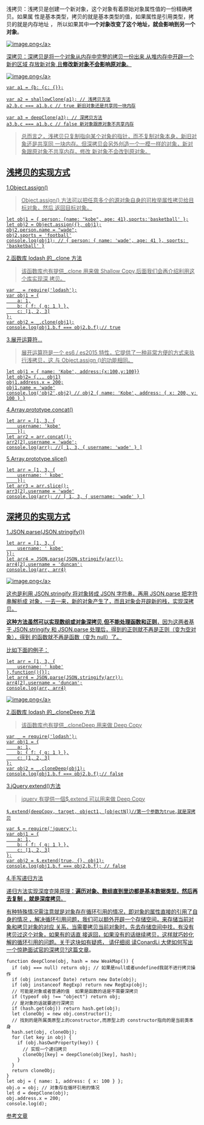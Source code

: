 浅拷贝：浅拷贝是创建一个新对象，这个对象有着原始对象属性值的一份精确拷贝。如果属
性是基本类型，拷贝的就是基本类型的值，如果属性是引用类型，拷贝的就是内存地址 ，
所以如果其中**一个对象改变了这个地址，就会影响到另一个对象**。

<a data-fancybox title="image.png" href="https://p9-juejin.byteimg.com/tos-cn-i-k3u1fbpfcp/0a286afa3c40484099245852f4258a4a~tplv-k3u1fbpfcp-watermark.image?">![image.png](https://p9-juejin.byteimg.com/tos-cn-i-k3u1fbpfcp/0a286afa3c40484099245852f4258a4a~tplv-k3u1fbpfcp-watermark.image?)</a>

深拷贝：深拷贝是将一个对象从内存中完整的拷贝一份出来,从堆内存中开辟一个新的区域
存放新对象,且**修改新对象不会影响原对象**。

<a data-fancybox title="image.png" href="https://p9-juejin.byteimg.com/tos-cn-i-k3u1fbpfcp/a0408fb610734ceb8dbbbf7441a85992~tplv-k3u1fbpfcp-watermark.image?">![image.png](https://p9-juejin.byteimg.com/tos-cn-i-k3u1fbpfcp/a0408fb610734ceb8dbbbf7441a85992~tplv-k3u1fbpfcp-watermark.image?)</a>

```
var a1 = {b: {c: {}};

var a2 = shallowClone(a1); // 浅拷贝方法
a2.b.c === a1.b.c // true 新旧对象还是共享同一块内存

var a3 = deepClone(a3); // 深拷贝方法
a3.b.c === a1.b.c // false 新对象跟原对象不共享内存

```

> 总而言之，浅拷贝只复制指向某个对象的指针，而不复制对象本身，新旧对象还是共享同
> 一块内存。但深拷贝会另外创造一个一模一样的对象，新对象跟原对象不共享内存，修改
> 新对象不会改到原对象。

## 浅拷贝的实现方式

1.Object.assign()

> Object.assign() 方法可以把任意多个的源对象自身的可枚举属性拷贝给目标对象，然后
> 返回目标对象。

```
let obj1 = { person: {name: "kobe", age: 41},sports:'basketball' };
let obj2 = Object.assign({}, obj1);
obj2.person.name = "wade";
obj2.sports = 'football'
console.log(obj1); // { person: { name: 'wade', age: 41 }, sports: 'basketball' }
```

2.函数库 lodash 的\_.clone 方法

> 该函数库也有提供\_.clone 用来做 Shallow Copy,后面我们会再介绍利用这个库实现深
> 拷贝。

```
var _ = require('lodash');
var obj1 = {
    a: 1,
    b: { f: { g: 1 } },
    c: [1, 2, 3]
};
var obj2 = _.clone(obj1);
console.log(obj1.b.f === obj2.b.f);// true
```

3.展开运算符...

> 展开运算符是一个 es6 / es2015 特性，它提供了一种非常方便的方式来执行浅拷贝，这
> 与 Object.assign ()的功能相同。

```
let obj1 = { name: 'Kobe', address:{x:100,y:100}}
let obj2= {... obj1}
obj1.address.x = 200;
obj1.name = 'wade'
console.log('obj2',obj2) // obj2 { name: 'Kobe', address: { x: 200, y: 100 } }
```

4.Array.prototype.concat()

```
let arr = [1, 3, {
    username: 'kobe'
    }];
let arr2 = arr.concat();
arr2[2].username = 'wade';
console.log(arr); //[ 1, 3, { username: 'wade' } ]
```

5.Array.prototype.slice()

```
let arr = [1, 3, {
    username: ' kobe'
    }];
let arr3 = arr.slice();
arr3[2].username = 'wade'
console.log(arr); // [ 1, 3, { username: 'wade' } ]
```

## 深拷贝的实现方式

1.JSON.parse(JSON.stringify())

```
let arr = [1, 3, {
    username: ' kobe'
}];
let arr4 = JSON.parse(JSON.stringify(arr));
arr4[2].username = 'duncan';
console.log(arr, arr4)
```

<a data-fancybox title="image.png" href="https://p9-juejin.byteimg.com/tos-cn-i-k3u1fbpfcp/fbfb74327856429f9844da11f691d103~tplv-k3u1fbpfcp-watermark.image?">![image.png](https://p9-juejin.byteimg.com/tos-cn-i-k3u1fbpfcp/fbfb74327856429f9844da11f691d103~tplv-k3u1fbpfcp-watermark.image?)</a>

这也是利用 JSON.stringify 将对象转成 JSON 字符串，再用 JSON.parse 把字符串解析成
对象，一去一来，新的对象产生了，而且对象会开辟新的栈，实现深拷贝。

**这种方法虽然可以实现数组或对象深拷贝,但不能处理函数和正则**，因为这两者基于
JSON.stringify 和 JSON.parse 处理后，得到的正则就不再是正则（变为空对象），得到
的函数就不再是函数（变为 null）了。

比如下面的例子：

```
let arr = [1, 3, {
    username: ' kobe'
},function(){}];
let arr4 = JSON.parse(JSON.stringify(arr));
arr4[2].username = 'duncan';
console.log(arr, arr4)
```

<a data-fancybox title="image.png" href="https://p3-juejin.byteimg.com/tos-cn-i-k3u1fbpfcp/88f99f16a4cb4eada1159cf3e7a9a299~tplv-k3u1fbpfcp-watermark.image?">![image.png](https://p3-juejin.byteimg.com/tos-cn-i-k3u1fbpfcp/88f99f16a4cb4eada1159cf3e7a9a299~tplv-k3u1fbpfcp-watermark.image?)</a>

2.函数库 lodash 的\_.cloneDeep 方法

> 该函数库也有提供\_.cloneDeep 用来做 Deep Copy

```
var _ = require('lodash');
var obj1 = {
    a: 1,
    b: { f: { g: 1 } },
    c: [1, 2, 3]
};
var obj2 = _.cloneDeep(obj1);
console.log(obj1.b.f === obj2.b.f);// false
```

3.jQuery.extend()方法

> jquery 有提供一個$.extend 可以用来做 Deep Copy

```
$.extend(deepCopy, target, object1, [objectN])//第一个参数为true,就是深拷贝

var $ = require('jquery');
var obj1 = {
    a: 1,
    b: { f: { g: 1 } },
    c: [1, 2, 3]
};
var obj2 = $.extend(true, {}, obj1);
console.log(obj1.b.f === obj2.b.f); // false
```

4.手写递归方法

递归方法实现深度克隆原理：**遍历对象、数组直到里边都是基本数据类型，然后再去复制
，就是深度拷贝**。

有种特殊情况需注意就是对象存在循环引用的情况，即对象的属性直接的引用了自身的情况
，解决循环引用问题，我们可以额外开辟一个存储空间，来存储当前对象和拷贝对象的对应
关系，当需要拷贝当前对象时，先去存储空间中找，有没有拷贝过这个对象，如果有的话直
接返回，如果没有的话继续拷贝，这样就巧妙化解的循环引用的问题。关于这块如有疑惑，
请仔细阅
读[ConardLi 大佬如何写出一个惊艳面试官的深拷贝?这篇文章](https://segmentfault.com/a/1190000020255831)。

```
function deepClone(obj, hash = new WeakMap()) {
  if (obj === null) return obj; // 如果是null或者undefined我就不进行拷贝操作
  if (obj instanceof Date) return new Date(obj);
  if (obj instanceof RegExp) return new RegExp(obj);
  // 可能是对象或者普通的值  如果是函数的话是不需要深拷贝
  if (typeof obj !== "object") return obj;
  // 是对象的话就要进行深拷贝
  if (hash.get(obj)) return hash.get(obj);
  let cloneObj = new obj.constructor();
  // 找到的是所属类原型上的constructor,而原型上的 constructor指向的是当前类本身
  hash.set(obj, cloneObj);
  for (let key in obj) {
    if (obj.hasOwnProperty(key)) {
      // 实现一个递归拷贝
      cloneObj[key] = deepClone(obj[key], hash);
    }
  }
  return cloneObj;
}
let obj = { name: 1, address: { x: 100 } };
obj.o = obj; // 对象存在循环引用的情况
let d = deepClone(obj);
obj.address.x = 200;
console.log(d);
```

[参考文章](https://juejin.cn/post/6844904197595332622)
